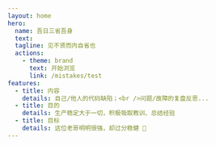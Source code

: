 ```yaml
---
layout: home
hero:
  name: 吾日三省吾身
  text: 
  tagline: 见不贤而内自省也
  actions:
    - theme: brand
      text: 开始浏览
      link: /mistakes/test
features:
  - title: 内容
    details: 自己/他人的代码缺陷；<br />问题/故障的复盘反思...
  - title: 目的
    details: 生产稳定大于一切，积极吸取教训、总结经验
  - title: 目标
    details: 这位老哥明明很强，却过分稳健 🐶
---
```

